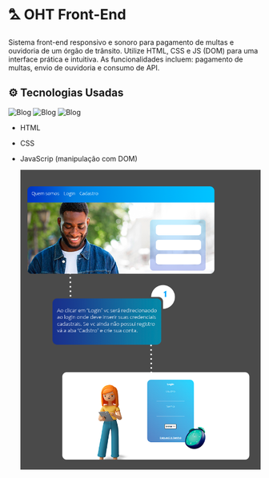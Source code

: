 # ⛍ OHT Front-End
Sistema front-end responsivo e sonoro para pagamento de multas e ouvidoria de um órgão de trânsito. Utilize HTML, CSS e JS (DOM) para uma interface prática e intuitiva. As funcionalidades incluem: pagamento de multas, envio de ouvidoria e  consumo de API.

## ⚙️ Tecnologias Usadas 
![Blog](https://img.shields.io/badge/HTML-239120?style=for-the-badge&logo=html5&logoColor=white) ![Blog](https://img.shields.io/badge/CSS-239120?&style=for-the-badge&logo=css3&logoColor=white) ![Blog](https://img.shields.io/badge/JavaScript-F7DF1E?style=for-the-badge&logo=javascript&logoColor=black) 

- HTML
- CSS
- JavaScrip (manipulação com DOM)

  ![teste](https://github.com/AlisonMartinss/Assets/blob/main/Tutorial1.png)
